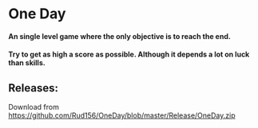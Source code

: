 # One Day
#### An single level game where the only objective is to reach the end.
#### Try to get as high a score as possible. Although it depends a lot on luck than skills.


## Releases:
Download from https://github.com/Rud156/OneDay/blob/master/Release/OneDay.zip
